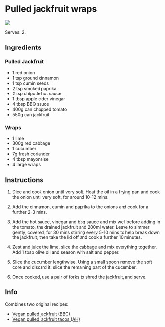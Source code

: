 # Pulled jackfruit wraps
![](https://static.ah.nl/static/recepten/img_RAM_PRD134306_890x594_JPG.jpg)

Serves: 2.

## Ingredients
### Pulled Jackfruit
- 1 red onion
- 1 tsp ground cinnamon
- 1 tsp cumin seeds
- 2 tsp smoked paprika
- 2 tsp chipotle hot sauce
- 1 tbsp apple cider vinegar
- 4 tbsp BBQ sauce
- 400g can chopped tomato
- 550g can jackfruit

### Wraps
- 1 lime
- 300g red cabbage
- 1 cucumber
- 7g fresh coriander
- 4 tbsp mayonaise
- 4 large wraps

## Instructions
1. Dice and cook onion until very soft. Heat the oil in a frying pan and cook the onion until very soft, for around 10-12 mins.

2. Add the cinnamon, cumin and paprika to the onions and cook for a further 2-3 mins.

3. Add the hot sauce, vinegar and bbq sauce and mix well before adding in the tomato, the drained jackfruit and 200ml water. Leave to simmer gently, covered, for 30 mins stirring every 5-10 mins to help break down the jackfruit, then take the lid off and cook a further 10 minutes.

4. Zest and juice the lime, slice the cabbage and mix everything together. Add 1 tbsp olive oil and season with salt and pepper.

5. Slice the cucumber lengthwise. Using a small spoon remove the soft core and discard it. slice the remaining part of the cucumber.

6. Once cooked, use a pair of forks to shred the jackfruit, and serve.

## Info
Combines two original recipes:
- [Vegan pulled jackfruit (BBC)](https://www.bbcgoodfood.com/recipes/vegan-pulled-jackfruit)
- [Vegan pulled jackfruit tacos (AH)](https://www.ah.nl/allerhande/recept/R-R1192382/taco-s-met-vegan-pulled-jackfruit)